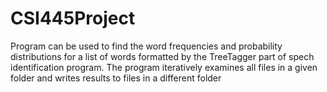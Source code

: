 # CSI445Project

Program can be used to find the word frequencies and probability distributions for a list of words formatted by the TreeTagger part of spech identification program.  The program iteratively examines all files in a given folder and writes results to files in a different folder
